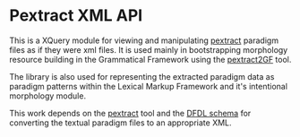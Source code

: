 # Pextract XML API

This is a XQuery module for viewing and manipulating [pextract](https://github.com/marfors/paradigmextract) paradigm files
as if they were xml files. It is used mainly in bootstrapping morphology 
resource building in the Grammatical Framework using the [pextract2GF](https://github.com/keeleleek/pextract2gf) tool.

The library is also used for representing the extracted paradigm data as 
paradigm patterns within the Lexical Markup Framework and it's intentional 
morphology module.

This work depends on the [pextract](https://github.com/marfors/paradigmextract) 
tool and the [DFDL schema](https://github.com/keeleleek/dfdl-pextract-schema) 
for converting the textual paradigm files to an appropriate XML.

